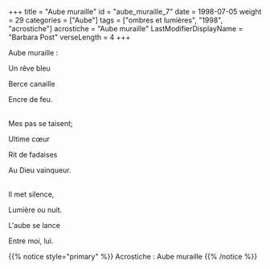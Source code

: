 +++
title = "Aube muraille"
id = "aube_muraille_7"
date = 1998-07-05
weight = 29
categories = ["Aube"]
tags = ["ombres et lumières", "1998", "acrostiche"]
acrostiche = "Aube muraille"
LastModifierDisplayName = "Barbara Post"
verseLength = 4
+++

Aube muraille :

Un rêve bleu

Berce canaille

Encre de feu.

 \
Mes pas se taisent;

Ultime cœur

Rit de fadaises

Au Dieu vainqueur.

 \
Il met silence,

Lumière ou nuit.

L'aube se lance

Entre moi, lui.

{{% notice style="primary" %}}
Acrostiche : Aube muraille
{{% /notice %}}
